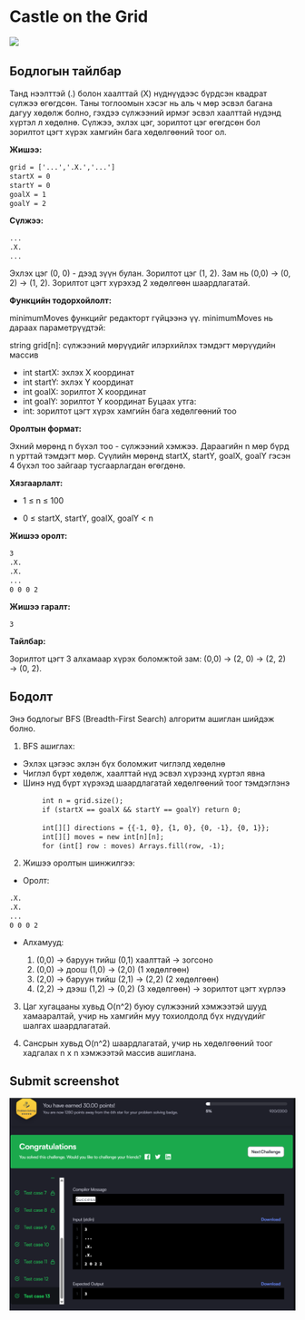 # Castle on the Grid

[![]( https://img.shields.io/badge/Бодлогын_линк-blue)](https://www.hackerrank.com/challenges/castle-on-the-grid/problem?isFullScreen=true)

## Бодлогын тайлбар

Танд нээлттэй (.) болон хаалттай (X) нүднүүдээс бүрдсэн квадрат сүлжээ өгөгдсөн. Таны тоглоомын хэсэг нь аль ч мөр эсвэл багана дагуу хөдөлж болно, гэхдээ сүлжээний ирмэг эсвэл хаалттай нүдэнд хүртэл л хөдөлнө. Сүлжээ, эхлэх цэг, зорилтот цэг өгөгдсөн бол зорилтот цэгт хүрэх хамгийн бага хөдөлгөөний тоог ол.

**Жишээ:**

```
grid = ['...','.X.','...']
startX = 0
startY = 0
goalX = 1
goalY = 2
```

**Сүлжээ:**

```
...
.X.
...
```

Эхлэх цэг (0, 0) - дээд зүүн булан. Зорилтот цэг (1, 2). Зам нь (0,0) → (0, 2) → (1, 2). Зорилтот цэгт хүрэхэд 2 хөдөлгөөн шаардлагатай.

**Функцийн тодорхойлолт:**

minimumMoves функцийг редакторт гүйцээнэ үү.
minimumMoves нь дараах параметрүүдтэй:

string grid[n]: сүлжээний мөрүүдийг илэрхийлэх тэмдэгт мөрүүдийн массив

- int startX: эхлэх X координат
- int startY: эхлэх Y координат
- int goalX: зорилтот X координат
- int goalY: зорилтот Y координат
Буцаах утга:
- int: зорилтот цэгт хүрэх хамгийн бага хөдөлгөөний тоо

**Оролтын формат:**

Эхний мөрөнд n бүхэл тоо - сүлжээний хэмжээ.
Дараагийн n мөр бүрд n урттай тэмдэгт мөр.
Сүүлийн мөрөнд startX, startY, goalX, goalY гэсэн 4 бүхэл тоо зайгаар тусгаарлагдан өгөгдөнө.

**Хязгаарлалт:**

- 1 ≤ n ≤ 100

- 0 ≤ startX, startY, goalX, goalY < n

**Жишээ оролт:**

```
3
.X.
.X.
...
0 0 0 2
```

**Жишээ гаралт:**

```
3
```

**Тайлбар:**

Зорилтот цэгт 3 алхамаар хүрэх боломжтой зам:
(0,0) → (2, 0) → (2, 2) → (0, 2).

## Бодолт

Энэ бодлогыг BFS (Breadth-First Search) алгоритм ашиглан шийдэж болно. 

1. BFS ашиглах:

- Эхлэх цэгээс эхлэн бүх боломжит чиглэлд хөдөлнө
- Чиглэл бүрт хөдөлж, хаалттай нүд эсвэл хүрээнд хүртэл явна
- Шинэ нүд бүрт хүрэхэд шаардлагатай хөдөлгөөний тоог тэмдэглэнэ

```
        int n = grid.size();
        if (startX == goalX && startY == goalY) return 0;
        
        int[][] directions = {{-1, 0}, {1, 0}, {0, -1}, {0, 1}};
        int[][] moves = new int[n][n];
        for (int[] row : moves) Arrays.fill(row, -1);
```

2. Жишээ оролтын шинжилгээ:

- Оролт:

```
.X.
.X.
...
0 0 0 2
```

- Алхамууд:

  1. (0,0) → баруун тийш (0,1) хаалттай → зогсоно
  2. (0,0) → доош (1,0) → (2,0) (1 хөдөлгөөн)
  3. (2,0) → баруун тийш (2,1) → (2,2) (2 хөдөлгөөн)
  4. (2,2) → дээш (1,2) → (0,2) (3 хөдөлгөөн) → зорилтот цэгт хүрлээ

3. Цаг хугацааны хувьд O(n^2) буюу сүлжээний хэмжээтэй шууд хамааралтай, учир нь хамгийн муу тохиолдолд бүх нүдүүдийг шалгах шаардлагатай.

4. Сансрын хувьд O(n^2) шаардлагатай, учир нь хөдөлгөөний тоог хадгалах n x n хэмжээтэй массив ашиглана.


## Submit screenshot

![Submit](/images/28.submit.png)

